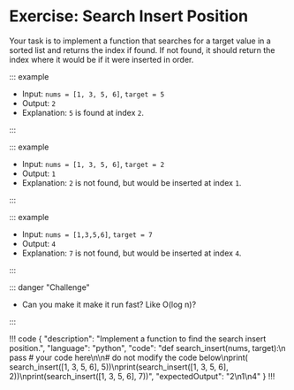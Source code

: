 # Exercise: Search Insert Position

Your task is to implement a function that searches for a target value in a sorted list and returns the index if found.
If not found, it should return the index where it would be if it were inserted in order.

::: example

- Input: `nums = [1, 3, 5, 6]`, `target = 5`
- Output: `2`
- Explanation: `5` is found at index `2`.

:::

::: example

- Input: `nums = [1, 3, 5, 6]`, `target = 2`
- Output: `1`
- Explanation: `2` is not found, but would be inserted at index `1`.

:::

::: example

- Input: `nums = [1,3,5,6]`, `target = 7`
- Output: `4`
- Explanation: `7` is not found, but would be inserted at index `4`.

:::

::: danger "Challenge"

- Can you make it make it run fast? Like O(log n)?

:::

!!! code
{
"description": "Implement a function to find the search insert position.",
"language": "python",
"code": "def search_insert(nums, target):\n    pass # your code here\n\n# do not modify the code below\nprint(
search_insert([1, 3, 5, 6], 5))\nprint(search_insert([1, 3, 5, 6], 2))\nprint(search_insert([1, 3, 5, 6], 7))",
"expectedOutput": "2\n1\n4"
}
!!!

